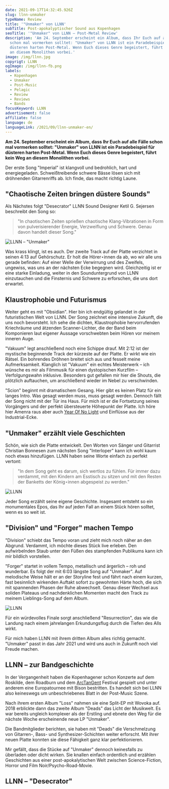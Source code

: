 ```yaml
---
date: 2021-09-17T14:32:45.926Z
slug: llnn-unmaker
typeName: Review
title: '"Unmaker" von LLNN'
subTitle: Post-apokalyptischer Sound aus Kopenhagen
seoTitle: '"Unmaker" von LLNN – Post-Metal Review'
description: 'Am 24. September erscheint ein Album, dass Ihr Euch auf alle Fälle
  schon mal vormerken solltet: "Unmaker" von LLNN ist ein Paradebeispiel für
  düsteren harten Post-Metal. Wenn Euch dieses Genre begeistert, führt kein Weg
  an diesem Monolithen vorbei.'
image: /img/llnn.jpg
copyrigt: LLNN
ogImage: /img/llnn-fb.png
labels:
  - Kopenhagen
  - Unmaker
  - Post-Music
  - Pelagic
  - Review
  - Reviews
  - Bands
focusKeyword: LLNN
advertisement: false
affiliate: false
language: de
languageLink: /2021/09/llnn-unmaker-en/
---
```

**Am 24. September erscheint ein Album, dass Ihr Euch auf alle Fälle schon mal vormerken solltet: "Unmaker" von LLNN ist ein Paradebeispiel für düsteren harten Post-Metal. Wenn Euch dieses Genre begeistert, führt kein Weg an diesem Monolithen vorbei.**

Der erste Song "Imperial" ist klangvoll und bedrohlich, hart und energiegeladen. Schweißtreibende schwere Bässe lösen sich mit dröhnenden Gitarrenriffs ab. Ich finde, das macht richtig Laune.

## "Chaotische Zeiten bringen düstere Sounds"

Als Nächstes folgt "Desecrator" LLNN Sound Designer Ketil G. Sejersen beschreibt den Song so:

> "In chaotischen Zeiten sprießen chaotische Klang-Vibrationen in Form von pulverisierender Energie, Verzweiflung und Schwere. Genau davon handelt dieser Song."

![LLNN – "Unmaker"](/img/llnn1625512125413194.jpg "LLNN – \"Unmaker\"")

Was krass klingt, ist es auch. Der zweite Track auf der Platte verzichtet in seinen 4:13 auf Gehörschutz. Er holt die Hörer⋆innen da ab, wo wir alle uns gerade befinden: Auf einer Welle der Verwirrung und des Zweifels, ungewiss, was uns an der nächsten Ecke begegnen wird. Gleichzeitig ist er eine starke Einladung, weiter in den Sounduntergrund von LLNN einzutauchen und die Finsternis und Schwere zu erforschen, die uns dort erwartet.

## Klaustrophobie und Futurismus

Weiter geht es mit "Obsidian". Hier bin ich endgültig gelandet in der futuristischen Welt von LLNN. Der Song zeichnet eine intensive Zukunft, die uns noch bevorsteht. Ich sehe die dichten, Klaustrophobie hervorrufenden Kriechräume und ätzenden Scanner-Lichter, die der Band beim Komponieren laut eigener Aussage vorschwebten beim Hören vor meinem inneren Auge.

"Vakuum" legt anschließend noch eine Schippe drauf. Mit 2:12 ist der mystische beginnende Track der kürzeste auf der Platte. Er wirkt wie ein Rätsel. Ein bohrendes Dröhnen breitet sich aus und fesselt meine Aufmerksamkeit. Klanglich ist "Vakuum" ein echtes Meisterwerk – ich wünsche es mir als Filmmusik für einen dystopischen Kurzfilm – Verfolgungswahn inklusive. Besonders gut gefallen mir hier die Shouts, die plötzlich auftauchen, um anschließend wieder im Nebel zu verschwinden.

"Scion" beginnt mit dramatischem Gesang. Hier gibt es keinen Platz für ein langes Intro. Was gesagt werden muss, muss gesagt werden. Dennoch fällt der Song nicht mit der Tür ins Haus. Für mich ist er die Fortsetzung seines Vorgängers und der perfekt übersteuerte Höhepunkt der Platte. Ich höre hier Amenra raus aber auch [Year Of No Light](/2021/05/year-of-no-light-consolamentum/) und Einflüsse aus der Industrial-Ecke.

## "Unmaker" erzählt viele Geschichten

Schön, wie sich die Platte entwickelt. Den Worten von Sänger und Gitarrist Christian Bonnesen zum nächsten Song "Interloper" kann ich wohl kaum noch etwas hinzufügen. LLNN haben seine Worte einfach zu perfekt vertont:

> "In dem Song geht es darum, sich wertlos zu fühlen. Für immer dazu verdammt, mit den Kindern am Esstisch zu sitzen und mit den Resten der Banketts der König⋆innen abgespeist zu werden."

![LLNN](/img/llnn-1.jpg "LLNN")

Jeder Song erzählt seine eigene Geschichte. Insgesamt entsteht so ein monumentales Epos, das Ihr auf jeden Fall an einem Stück hören solltet, wenn es so weit ist.

## "Division" und "Forger" machen Tempo

"Division" schiebt das Tempo voran und zieht mich noch näher an den Abgrund. Verdammt, ich möchte dieses Stück live erleben. Den aufwirbelnden Staub unter den Füßen des stampfenden Publikums kann ich mir bildlich vorstellen.

"Forger" startet in vollem Tempo, metallisch und ärgerlich – roh und wunderbar. Es folgt der mit 6:03 längste Song auf "Unmaker". Auf melodische Weise hält er an der Storyline fest und fährt nach einem kurzen, fast besinnlich wirkenden Auftakt sofort zu gewohnten Härte hoch, die sich mit spannenden Phasen der Ruhe abwechselt. Genau dieser Wechsel aus soliden Plateaus und nachdenklichen Momenten macht den Track zu meinem Lieblings-Song auf dem Album.

![LLNN](/img/llnn-2.jpg "LLNN")

Für ein würdevolles Finale sorgt anschließend "Resurrection", das wie die Landung nach einem jahrelangen Erkundungsflug durch die Tiefen des Alls wirkt.

Für mich haben LLNN mit ihrem dritten Album alles richtig gemacht. "Unmaker" passt in das Jahr 2021 und wird uns auch in Zukunft noch viel Freude machen.

## LLNN – zur Bandgeschichte

In der Vergangenheit haben die Kopenhagener schon Konzerte auf dem Roskilde, dem Roadburn und dem [ArcTanGent](/2019/09/arctangent-festival-2019-2/) Festival gespielt und unter anderem eine Europatournee mit Bison bestritten. Es handelt sich bei LLNN also keineswegs um unbeschriebenes Blatt in der Post-Music Szene.

Nach ihrem ersten Album "Loss" nahmen sie eine Split-EP mit Wovoka auf. 2018 erblickte dann das zweite Album "Deads" das Licht der Musikwelt. Es war bereits ungleich komplexer als der Erstling und ebnete den Weg für die nächste Woche erscheinende neue LP "Unmaker".

Die Bandmitglieder berichten, sie haben mit "Deads" die Verschmelzung von Gitarren-, Bass- und Synthesizer-Schichten weiter erforscht. Mit ihrer neuen Platte konnten sie diese Fähigkeit ganz klar perfektionieren.

Mir gefällt, dass die Stücke auf "Unmaker" dennoch keinesfalls zu überladen oder dicht wirken. Sie knallen einfach ordentlich und erzählen Geschichten aus einer post-apokalytischen Welt zwischen  Science-Fiction, Horror und Film Noir/Psycho-Road-Movie.

## LLNN – "Desecrator"

<YouTube id="dWW1E6lzNog" />